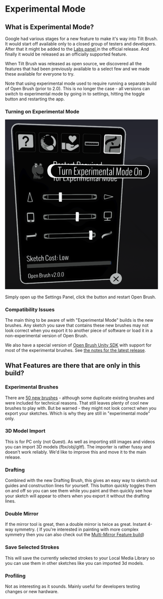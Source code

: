# Experimental Mode

## What is Experimental Mode?

Google had various stages for a new feature to make it's way into Tilt Brush. It would start off available only to a closed group of testers and developers. After that it might be added to the [Labs panel ](check-out-labs-or-experimental-features.md)in the official release. And finally it would be released as an officially supported feature.

When Tilt Brush was released as open source, we discovered all the features that had been previously available to a select few and we made these available for everyone to try.

Note that using experimental mode used to require running a separate build of Open Brush (prior to 2.0). This is no longer the case - all versions can switch to experimental mode by going in to settings, hitting the toggle button and restarting the app.

### Turning on Experimental Mode

![](<../.gitbook/assets/image (4) (1) (2).png>)

Simply open up the Settings Panel, click the button and restart Open Brush.

### Compatibility Issues

The main thing to be aware of with "Experimental Mode" builds is the new brushes. Any sketch you save that contains these new brushes may not look correct when you export it to another piece of software or load it in a non-experimental version of Open Brush.

We also have a special version of [Open Brush Unity SDK](open-brush-unity-sdk.md) with support for most of the experimental brushes. See [the notes for the latest release](https://github.com/icosa-foundation/open-brush-toolkit/releases/latest).

## What Features are there that are only in this build?

### Experimental Brushes

There are [50 new brushes](experimental-mode.md#experimental-brushes) - although some duplicate existing brushes and were included for technical reasons. That still leaves plenty of cool new brushes to play with. But be warned - they might not look correct when you export your sketches. Which is why they are still in "experimental mode" only.

### 3D Model Import

This is for PC only (not Quest). As well as importing still images and videos you can import 3D models (fbx/obj/gltf). The importer is rather fussy and doesn't work reliably. We'd like to improve this and move it to the main release.

### Drafting

Combined with the new Drafting Brush, this gives an easy way to sketch out guides and construction lines for yourself. This button quickly toggles them on and off so you can see them while you paint and then quickly see how your sketch will appear to others when you export it without the drafting lines.

### Double Mirror

If the mirror tool is great, then a double mirror is twice as great. Instant 4-way symmetry. ( If you're interested in painting with more complex symmetry then you can also check out the [Multi-Mirror Feature build](../alternate-and-experimental-builds/old-or-completed-feature-builds/multi-mirror.md))

### Save Selected Strokes

This will save the currently selected strokes to your Local Media Library so you can use them in other sketches like you can imported 3d models.

### Profiling

Not as interesting as it sounds. Mainly useful for developers testing changes or new hardware.
